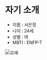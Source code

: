 # 자기 소개

- 이름 :  서은정
- 나이 : 24세
- 성별 : 여
- MBTI : ENFP-T

![오예](C:\Users\eunjeong\Desktop\maxresdefault.jpg)

